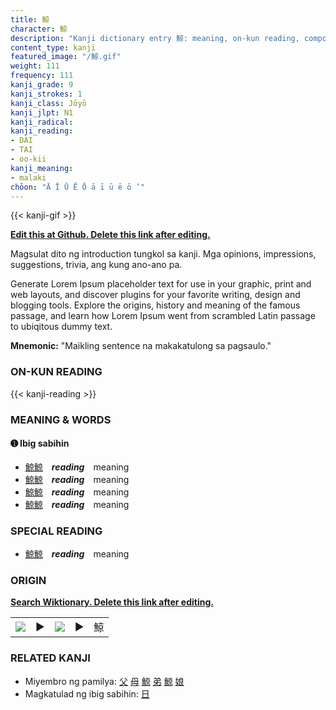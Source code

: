 ```yaml
---
title: 鯨
character: 鯨
description: "Kanji dictionary entry 鯨: meaning, on-kun reading, compounds, origin, related kanji"
content_type: kanji
featured_image: "/鯨.gif"
weight: 111
frequency: 111
kanji_grade: 9
kanji_strokes: 1
kanji_class: Jōyō
kanji_jlpt: N1
kanji_radical: 
kanji_reading: 
- DAI
- TAI
- oo-kii
kanji_meaning:
- malaki
chōon: "Ā Ī Ū Ē Ō ā ī ū ē ō ’"
---
```

[//]: # (Don't edit the line below. Kanji animated GIF code is automatically generated.)
{{< kanji-gif >}}

[//]: # (Edit below this line.)

**[Edit this at Github. Delete this link after editing.](https://github.com/tim0g/tim/tree/main/content/kanji/鯨/index.md)**

Magsulat dito ng introduction tungkol sa kanji. Mga opinions, impressions, suggestions, trivia, ang kung ano-ano pa.

Generate Lorem Ipsum placeholder text for use in your graphic, print and web layouts, and discover plugins for your favorite writing, design and blogging tools. Explore the origins, history and meaning of the famous passage, and learn how Lorem Ipsum went from scrambled Latin passage to ubiqitous dummy text.
 
**Mnemonic:** "Maikling sentence na makakatulong sa pagsaulo."

### ON-KUN READING

[//]: # (Don't edit the line below. ON-KUN READING code is automatically generated.)
{{< kanji-reading >}}

### MEANING & WORDS

#### ➊ **Ibig sabihin**
  - [鯨](../鯨)[鯨](../鯨)　***reading***　meaning
  - [鯨](../鯨)[鯨](../鯨)　***reading***　meaning
  - [鯨](../鯨)[鯨](../鯨)　***reading***　meaning
  - [鯨](../鯨)[鯨](../鯨)　***reading***　meaning

### SPECIAL READING
  - [鯨](../鯨)[鯨](../鯨)　***reading***　meaning

### ORIGIN

**[Search Wiktionary. Delete this link after editing.](https://wiktionary.org/wiki/鯨)**
<table class="kanji-table"><tr><td>
<img src="60px-鯨-bronze.svg.png">
</td><td>▶</td><td>
<img src="60px-鯨-oracle.svg.png">
</td><td>▶</td>
<td class="kanji-origin">鯨</td>
</tr></table>

### RELATED KANJI
- Miyembro ng pamilya: [父](../父) [母](../母) [鯨](../鯨) [弟](../弟) [鯨](../鯨) [娘](../娘)
- Magkatulad ng ibig sabihin: [日](../日)
